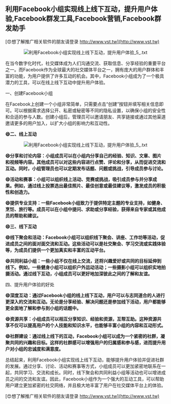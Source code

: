## **利用Facebook小组实现线上线下互动，提升用户体验,Facebook群发工具,Facebook营销,Facebook群发助手**

[😍想了解推广相关软件的朋友请登录 http://www.vst.tw](http://www.vst.tw)

 <center><img src="https://vst.tw/MP4/tuiguang/png/4.png" alt="利用Facebook小组实现线上线下互动，提升用户体验_5_.txt"></center>

在当今数字化时代，社交媒体成为人们沟通交流、获取信息、分享经验的重要平台之一。而Facebook作为全球最大的社交媒体平台之一，拥有庞大的用户群体和丰富的功能，为用户提供了许多互动的机会。其中，Facebook小组成为了一个极具潜力的工具，可以在线上线下互动中提升用户体验。

一、创建Facebook小组

在Facebook上创建一个小组非常简单，只需要点击“创建”按钮并填写相关信息即可。可以根据需求选择公开、私密或秘密等不同的隐私设置，以确保小组的安全性和合适的参与人数。创建小组后，管理员可以邀请朋友、共享链接或通过其他渠道邀请更多的用户加入，以扩大小组的影响力和互动性。

**😄二、线上互动**

 <center><img src="https://vst.tw/MP4/tuiguang/png/8.png" alt="利用Facebook小组实现线上线下互动，提升用户体验_5_.txt"></center>

**😄分享和讨论内容：小组成员可以在小组内分享自己的经验、知识、文章、图片和视频等内容。其他成员可以对这些内容进行点赞、评论和分享，从而促进交流和互动。同时，小组管理员也可以定期发布话题、问题或挑战，引导成员参与讨论。**

**😄活动和赛事：小组可以组织线上活动、竞赛或挑战，吸引成员参与并分享成果。例如，通过线上投票选出最佳照片、最佳创意或最佳建议等，激发成员的积极性和创造力。**

**😄提供专业支持：一些Facebook小组致力于提供特定主题的专业支持，如健身、烹饪、旅行等。成员可以在小组中提问、求助或分享经验，获得来自专家或其他成员的帮助和建议。**

**😄三、线下互动**

**😄线下聚会和活动：Facebook小组可以组织线下聚会、讲座、工作坊等活动，促进成员之间的面对面交流和互动。这些活动可以是社交聚会、学习交流或实践体验等，为成员们提供一个更加真实和丰富的互动平台。**

**😄共同利益小组：一些小组不仅在线上交流，还将兴趣爱好或共同的目标延伸到线下。例如，一些健身小组可以组织户外运动活动；一些摄影小组可以组织实地拍摄活动。通过线下互动，小组成员可以更好地加深彼此之间的了解和友谊。**

四、提升用户体验的好处

**😄深度互动：通过Facebook小组的线上线下互动，用户可以与志同道合的人进行更深入的交流和互动。无论是分享经验、解决问题还是参加线下活动，用户都能够更全面地了解和参与到小组的话题中。**

**😄资源共享：小组成员可以相互分享知识、经验和资源，互帮互助。这种资源共享不仅可以提高用户的个人技能和知识水平，也能够丰富小组的内容和互动形式。**

**😄社群建设：通过线上线下的互动，Facebook小组可以成为一个紧密的社群，凝聚共同的兴趣和目标。这样的社群感可以增强用户的归属感和参与感，进而提升用户对小组的忠诚度和满意度。**

总结起来，利用Facebook小组实现线上线下互动，能够提升用户体验并促进社群的发展。通过分享、讨论、活动和赛事等方式，小组成员可以更加紧密地联系在一起，共同学习、交流和成长。同时，线下聚会和共同利益小组等活动也可以增进成员之间的交流和友谊。因此，Facebook小组作为一个强大的互动工具，可以帮助用户建立更加紧密的社交网络，并且极大地丰富了用户在社交媒体平台上的体验。

[😍想了解推广相关软件的朋友请登录 http://www.vst.tw](http://www.vst.tw)



